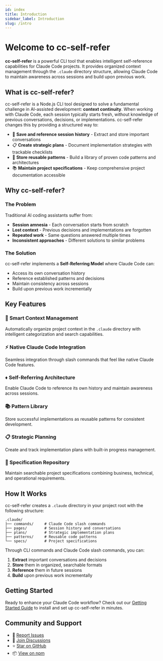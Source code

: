 ```yaml
---
id: index
title: Introduction
sidebar_label: Introduction
slug: /intro
---
```


# Welcome to cc-self-refer

**cc-self-refer** is a powerful CLI tool that enables intelligent self-reference capabilities for Claude Code projects. It provides organized context management through the `.claude` directory structure, allowing Claude Code to maintain awareness across sessions and build upon previous work.

## What is cc-self-refer?

cc-self-refer is a Node.js CLI tool designed to solve a fundamental challenge in AI-assisted development: **context continuity**. When working with Claude Code, each session typically starts fresh, without knowledge of previous conversations, decisions, or implementations. cc-self-refer changes this by providing a structured way to:

- 📝 **Save and reference session history** - Extract and store important conversations
- 📋 **Create strategic plans** - Document implementation strategies with trackable checklists
- 🎨 **Store reusable patterns** - Build a library of proven code patterns and architectures
- 📚 **Maintain project specifications** - Keep comprehensive project documentation accessible

## Why cc-self-refer?

### The Problem

Traditional AI coding assistants suffer from:
- **Session amnesia** - Each conversation starts from scratch
- **Lost context** - Previous decisions and implementations are forgotten
- **Repeated work** - Same questions answered multiple times
- **Inconsistent approaches** - Different solutions to similar problems

### The Solution

cc-self-refer implements a **Self-Referring Model** where Claude Code can:
- Access its own conversation history
- Reference established patterns and decisions
- Maintain consistency across sessions
- Build upon previous work incrementally

## Key Features

### 🧠 Smart Context Management
Automatically organize project context in the `.claude` directory with intelligent categorization and search capabilities.

### ⚡ Native Claude Code Integration
Seamless integration through slash commands that feel like native Claude Code features.

### ♦️ Self-Referring Architecture
Enable Claude Code to reference its own history and maintain awareness across sessions.

### 📚 Pattern Library
Store successful implementations as reusable patterns for consistent development.

### 📋 Strategic Planning
Create and track implementation plans with built-in progress management.

### 📝 Specification Repository
Maintain searchable project specifications combining business, technical, and operational requirements.

## How It Works

cc-self-refer creates a `.claude` directory in your project root with the following structure:

```
.claude/
├── commands/     # Claude Code slash commands
├── pages/        # Session history and conversations
├── plans/        # Strategic implementation plans
├── patterns/     # Reusable code patterns
└── specs/        # Project specifications
```

Through CLI commands and Claude Code slash commands, you can:
1. **Extract** important conversations and decisions
2. **Store** them in organized, searchable formats
3. **Reference** them in future sessions
4. **Build** upon previous work incrementally

## Getting Started

Ready to enhance your Claude Code workflow? Check out our [Getting Started Guide](./getting-started/installation) to install and set up cc-self-refer in minutes.

## Community and Support

- 🐛 [Report Issues](https://github.com/your-username/cc-self-refer/issues)
- 💬 [Join Discussions](https://github.com/your-username/cc-self-refer/discussions)
- ⭐ [Star on GitHub](https://github.com/your-username/cc-self-refer)
- 📦 [View on npm](https://www.npmjs.com/package/cc-self-refer)